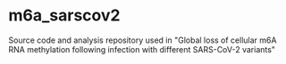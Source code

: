 # m6a_sarscov2
Source code and analysis repository used in "Global loss of cellular m6A RNA methylation following infection with different SARS-CoV-2 variants"
